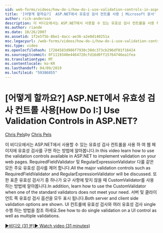 ```yaml
---
uid: web-forms/videos/how-do-i/how-do-i-use-validation-controls-in-aspnet
title: '[어떻게 할까요?]  ASP.NET에서 유효성 검사 컨트롤 사용 | Microsoft 문서'
author: rick-anderson
description: 이 비디오에서는 ASP.NET에서 사용할 수 있는 유효성 검사 컨트롤을 사용 하 여 웹 페이지에 유효성 검사를 구현 하는 방법에 알아봅니다. 모든 주요 유효성 검사 등 제어 하는 중...
ms.author: riande
ms.date: 10/26/2007
ms.assetid: 1f2e5f5b-8be1-4acc-ae36-a2e0d140251a
msc.legacyurl: /web-forms/videos/how-do-i/how-do-i-use-validation-controls-in-aspnet
msc.type: video
ms.openlocfilehash: 17204583d986f7938c38dc373cb296df01f16424
ms.sourcegitcommit: 0f1119340e4464720cfd16d0ff15764746ea1fea
ms.translationtype: MT
ms.contentlocale: ko-KR
ms.lasthandoff: 04/09/2019
ms.locfileid: "59386855"
---
```

# <a name="how-do-i--use-validation-controls-in-aspnet"></a><span data-ttu-id="e2d36-105">[어떻게 할까요?]  ASP.NET에서 유효성 검사 컨트롤 사용</span><span class="sxs-lookup"><span data-stu-id="e2d36-105">[How Do I:]  Use Validation Controls in ASP.NET?</span></span>

<span data-ttu-id="e2d36-106">[Chris Pels](https://twitter.com/chrispels)</span><span class="sxs-lookup"><span data-stu-id="e2d36-106">by [Chris Pels](https://twitter.com/chrispels)</span></span>

<span data-ttu-id="e2d36-107">이 비디오에서는 ASP.NET에서 사용할 수 있는 유효성 검사 컨트롤을 사용 하 여 웹 페이지에 유효성 검사를 구현 하는 방법에 알아봅니다.</span><span class="sxs-lookup"><span data-stu-id="e2d36-107">In this video learn how to use the validation controls available in ASP.NET to implement validation on your web pages.</span></span> <span data-ttu-id="e2d36-108">RequiredFieldValidator 및 RegularExpressionValidator 다룰 같은 모든 주요 유효성 검사를 제어 합니다.</span><span class="sxs-lookup"><span data-stu-id="e2d36-108">All the major validation controls such as RequiredFieldValidator and RegularExpressionValidator will be discussed.</span></span> <span data-ttu-id="e2d36-109">또한 표준 유효성 검사기 중 하나가 요구 사항에 맞지 않을 때 CustomValidator를 사용 하는 방법에 알아봅니다.</span><span class="sxs-lookup"><span data-stu-id="e2d36-109">In addition, learn how to use the CustomValidator when one of the standard validators does not meet your need.</span></span> <span data-ttu-id="e2d36-110">서버 및 클라이언트 쪽 유효성 검사 옵션을 모두 표시 됩니다.</span><span class="sxs-lookup"><span data-stu-id="e2d36-110">Both server and client side validation options are shown.</span></span> <span data-ttu-id="e2d36-111">UI 컨트롤에 유효성 검사와 여러 유효성 검사 single 수행 하는 방법을 참조 하세요.</span><span class="sxs-lookup"><span data-stu-id="e2d36-111">See how to do single validation on a UI control as well as multiple validations.</span></span>

[<span data-ttu-id="e2d36-112">&#9654;비디오 (31 분)</span><span class="sxs-lookup"><span data-stu-id="e2d36-112">&#9654; Watch video (31 minutes)</span></span>](https://channel9.msdn.com/Blogs/ASP-NET-Site-Videos/how-do-i-use-validation-controls-in-aspnet)
